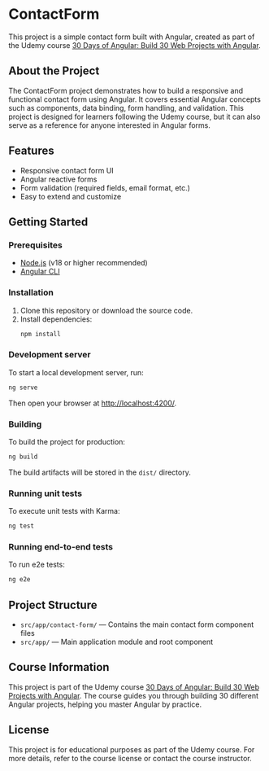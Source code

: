 # ContactForm

This project is a simple contact form built with Angular, created as part of the Udemy course [30 Days of Angular: Build 30 Web Projects with Angular](https://www.udemy.com/course/30-days-of-angular/).

## About the Project

The ContactForm project demonstrates how to build a responsive and functional contact form using Angular. It covers essential Angular concepts such as components, data binding, form handling, and validation. This project is designed for learners following the Udemy course, but it can also serve as a reference for anyone interested in Angular forms.

## Features

- Responsive contact form UI
- Angular reactive forms
- Form validation (required fields, email format, etc.)
- Easy to extend and customize

## Getting Started

### Prerequisites

- [Node.js](https://nodejs.org/) (v18 or higher recommended)
- [Angular CLI](https://angular.io/cli)

### Installation

1. Clone this repository or download the source code.
2. Install dependencies:
   ```bash
   npm install
   ```

### Development server

To start a local development server, run:

```bash
ng serve
```

Then open your browser at [http://localhost:4200/](http://localhost:4200/).

### Building

To build the project for production:

```bash
ng build
```

The build artifacts will be stored in the `dist/` directory.

### Running unit tests

To execute unit tests with Karma:

```bash
ng test
```

### Running end-to-end tests

To run e2e tests:

```bash
ng e2e
```

## Project Structure

- `src/app/contact-form/` — Contains the main contact form component files
- `src/app/` — Main application module and root component

## Course Information

This project is part of the Udemy course [30 Days of Angular: Build 30 Web Projects with Angular](https://www.udemy.com/course/30-days-of-angular/). The course guides you through building 30 different Angular projects, helping you master Angular by practice.

## License

This project is for educational purposes as part of the Udemy course. For more details, refer to the course license or contact the course instructor.
